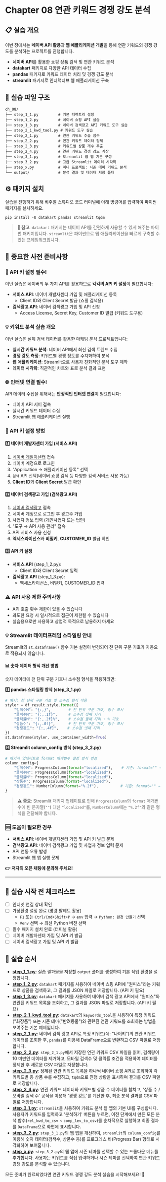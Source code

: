 # Chapter 08 연관 키워드 경쟁 강도 분석

## 📋 실습 개요
이번 장에서는 **네이버 API 활용과 웹 애플리케이션 개발**을 통해 연관 키워드의 경쟁 강도를 분석하는 프로젝트를 진행합니다.
- **네이버 API**를 활용한 쇼핑 상품 검색 및 연관 키워드 분석
- **datakart** 패키지로 다양한 API 데이터 수집
- **pandas** 패키지로 키워드 데이터 처리 및 경쟁 강도 분석
- **streamlit** 패키지로 인터랙티브 웹 애플리케이션 구축

## 📁 실습 파일 구조
```
ch_08/
├── step_1_1.py         # 기본 디렉토리 설정
├── step_1_2.py         # 네이버 쇼핑 API 실습
├── step_1_3.py         # 네이버 검색광고 API 키워드 도구 실습
├── step_2_1_kwd_tool.py # 키워드 도구 실습
├── step_2_1.py         # 연관 키워드 추출 함수
├── step_2_2.py         # 연관 키워드 데이터 정제
├── step_2_3.py         # 키워드별 상품 개수 추출
├── step_2_4.py         # 연관 키워드 경쟁 강도 계산
├── step_3_1.py         # Streamlit 웹 앱 기본 구성
├── step_3_2.py         # 고급 Streamlit 데이터 시각화
├── step_x.py           # 미니 프로젝트: 시즌 테마 키워드 분석
└── output/             # 분석 결과 및 데이터 저장 폴더
```

## ⚙️ 패키지 설치
실습을 진행하기 위해 비주얼 스튜디오 코드 터미널에 아래 명령어를 입력하여 파이썬 패키지를 설치하세요.

```shell
pip install -U datakart pandas streamlit tqdm
```

> **📝 참고**: `datakart` 패키지는 네이버 API를 간편하게 사용할 수 있게 해주는 파이썬 패키지입니다. `streamlit`은 파이썬으로 웹 애플리케이션을 빠르게 구축할 수 있는 프레임워크입니다.

## 🚨 중요한 사전 준비사항

### 🔑 API 키 설정 필수!
이번 실습은 네이버의 두 가지 API를 활용하므로 **각각의 API 키 설정**이 필요합니다:
- **서비스 API**: 네이버 개발자센터 가입 및 애플리케이션 등록
  - Client ID와 Client Secret 발급 (쇼핑 검색용)
- **검색광고 API**: 네이버 검색광고 가입 및 API 신청
  - Access License, Secret Key, Customer ID 발급 (키워드 도구용)

### 💡 키워드 분석 실습 개요
이번 실습은 실제 검색 데이터를 활용한 마케팅 분석 프로젝트입니다:
- **실시간 키워드 분석**: 네이버 API에서 최신 검색 트렌드 수집
- **경쟁 강도 측정**: 키워드별 경쟁 정도를 수치화하여 분석
- **웹 애플리케이션**: Streamlit으로 사용자 친화적인 분석 도구 제작
- **데이터 시각화**: 직관적인 차트와 표로 분석 결과 표현

### 🌐 인터넷 연결 필수!
API 데이터 수집을 위해서는 **안정적인 인터넷 연결**이 필요합니다:
- 네이버 API 서버 접속
- 실시간 키워드 데이터 수집
- Streamlit 웹 애플리케이션 실행

### 🔧 API 키 설정 방법
#### 1️⃣ 네이버 개발자센터 가입 (서비스 API)
1. [네이버 개발자센터](https://developers.naver.com/) 접속
2. 네이버 계정으로 로그인
3. "Application → 애플리케이션 등록" 선택
4. `검색` API 선택(네이버 쇼핑 검색 등 다양한 검색 서비스 사용 가능)
5. **Client ID**와 **Client Secret** 발급 확인

#### 2️⃣ 네이버 검색광고 가입 (검색광고 API)
1. [네이버 검색광고](https://searchad.naver.com/) 접속
2. 네이버 계정으로 로그인 후 광고주 가입
3. 사업자 정보 입력 (개인사업자 또는 법인)
4. "도구 → API 사용 관리" 접속
5. API 서비스 사용 신청
6. **엑세스라이선스**와 **비밀키**, **CUSTOMER_ID** 발급 확인

#### 3️⃣ API 키 설정
- **서비스 API** (step_1_2.py):
  - Client ID와 Client Secret 입력
- **검색광고 API** (step_1_3.py):
  - 엑세스라이선스, 비밀키, CUSTOMER_ID 입력

### ⚠️ API 사용 제한 주의사항
- API 호출 횟수 제한이 있을 수 있습니다
- 과도한 요청 시 일시적으로 접근이 제한될 수 있습니다
- 실습용으로만 사용하고 상업적 목적으로 남용하지 마세요

### 💡 Streamlit 데이터프레임 스타일링 안내
Streamlit의 `st.dataframe()` 함수 기본 설정이 변경되어 천 단위 구분 기호가 자동으로 적용되지 않습니다.

#### 📊 숫자 데이터 형식 개선 방법
숫자 데이터에 천 단위 구분 기호나 소수점 형식을 적용하려면:

**1️⃣ pandas 스타일링 방식 (step_3_1.py)**
```python
# 예시: 천 단위 구분 기호 및 소수점 형식 적용
styler = df_result.style.format({
    "검색수M": "{:,}",        # 천 단위 구분 기호, 정수 표시
    "클릭수M": "{:,.1f}",     # 소수점 첫째 자리
    "클릭률M": "{:,.2f}%",    # 소수점 둘째 자리 + % 기호
    "상품수": "{:,.0f}",      # 천 단위 구분 기호, 정수 표시
    "경쟁강도": "{:,.4f}",    # 소수점 넷째 자리
})
st.dataframe(styler, use_container_width=True)
```

**2️⃣ Streamlit column_config 방식 (step_3_2.py)**
```python
# 패키지 업데이트로 format 매개변수 설정 방식 변경
column_config={
    "검색수M": ProgressColumn(format="localized"),    # 기존: format="" → 변경: format="localized"
    "클릭수M": ProgressColumn(format="localized"),
    "클릭률M": ProgressColumn(format="localized"),
    "상품수": ProgressColumn(format="localized"),
    "경쟁강도": NumberColumn(format="%.2f"),          # 기존: format="" → 변경: format="%.2f"
}
```

> **⚠️ 중요**: Streamlit 패키지 업데이트로 인해 `ProgressColumn`의 `format` 매개변수에 빈 문자열(`""`) 대신 `"localized"`를, `NumberColumn`에는 `"%.2f"`와 같은 형식을 전달해야 합니다.

### 🆘 도움이 필요한 경우
- **서비스 API**: 네이버 개발자센터 가입 및 API 키 발급 문제
- **검색광고 API**: 네이버 검색광고 가입 및 사업자 정보 입력 문제
- API 연동 오류 발생
- Streamlit 웹 앱 실행 문제

**👉 저자의 오픈 채팅에 문의해 주세요!**

---

## 🎯 실습 시작 전 체크리스트
- [ ] 인터넷 연결 상태 확인
- [ ] 가상환경 설정 완료 (명령 팔레트 활용)
  - `F1` 또는 `Ctrl/Cmd+Shift+P` → `env` 입력 → `Python: 환경 만들기` 선택
  - `Venv` 선택 → 최신 Python 버전 선택
- [ ] 필수 패키지 설치 완료 (터미널 활용)
- [ ] 네이버 개발자센터 가입 및 API 키 발급
- [ ] 네이버 검색광고 가입 및 API 키 발급

## 🚀 실습 순서
*   **[step_1_1.py](step_1_1.py)**: 실습 결과물을 저장할 `output` 폴더를 생성하여 기본 작업 환경을 설정합니다.
*   **[step_1_2.py](step_1_2.py)**: `datakart` 패키지를 사용하여 네이버 쇼핑 API에 "원피스"라는 키워드로 상품을 검색하고, 그 결과를 JSON 파일로 저장합니다. (API 키 필요)
*   **[step_1_3.py](step_1_3.py)**: `datakart` 패키지를 사용하여 네이버 검색 광고 API에서 "원피스"와 연관된 키워드 목록을 조회하고, 그 결과를 JSON 파일로 저장합니다. (API 키 필요)
*   **[step_2_1_kwd_tool.py](step_2_1_kwd_tool.py)**: `datakart`의 `keywords_tool`을 사용하여 특정 키워드("화장품") 또는 시즌 테마("반려동물")와 관련된 연관 키워드를 조회하는 방법을 보여주는 기본 예제입니다.
*   **[step_2_1.py](step_2_1.py)**: 네이버 검색 광고 API로 특정 키워드(예: "나이키")의 연관 키워드 데이터를 조회한 후, `pandas`를 이용해 DataFrame으로 변환하고 CSV 파일로 저장합니다.
*   **[step_2_2.py](step_2_2.py)**: `step_2_1.py`에서 저장한 연관 키워드 CSV 파일을 읽어, 검색량이 10 미만인 데이터를 제거하고, 모바일 검색수 및 클릭률 조건을 적용하여 데이터를 정제한 후 새로운 CSV 파일로 저장합니다.
*   **[step_2_3.py](step_2_3.py)**: 정제된 연관 키워드 목록을 하나씩 네이버 쇼핑 API로 조회하여 각 키워드별 총 상품 수를 수집하고, `tqdm`으로 진행 상황을 표시하며 결과를 CSV 파일로 저장합니다.
*   **[step_2_4.py](step_2_4.py)**: 연관 키워드 데이터와 키워드별 상품 수 데이터를 합치고, '상품 수 / 모바일 검색 수' 공식을 이용해 '경쟁 강도'를 계산한 후, 최종 분석 결과를 CSV 파일로 저장합니다.
*   **[step_3_1.py](step_3_1.py)**: `streamlit`을 사용하여 키워드 분석 웹 앱의 기본 UI를 구성합니다. 사용자가 키워드를 입력하고 '분석하기' 버튼을 누르면, 이전 단계에서 만든 모든 분석 함수(`rel_kwd_to_csv` ~ `comp_lev_to_csv`)를 순차적으로 실행하고 최종 결과를 `DataFrame`으로 화면에 표시합니다.
*   **[step_3_2.py](step_3_2.py)**: `step_3_1.py`의 웹 앱을 개선하여, `streamlit`의 `column_config`를 이용해 숫자 데이터(검색수, 상품수 등)를 프로그레스 바(Progress Bar) 형태로 시각화하여 보여줍니다.
*   **[step_x.py](step_x.py)**: `step_3_2.py`의 웹 앱에 시즌 테마를 선택할 수 있는 드롭다운 메뉴를 추가합니다. 사용자는 키워드를 직접 입력하거나 시즌 테마를 선택하여 연관 키워드 경쟁 강도를 분석할 수 있습니다.

모든 준비가 완료되었다면 연관 키워드 경쟁 강도 분석 실습을 시작해보세요! 🚀
